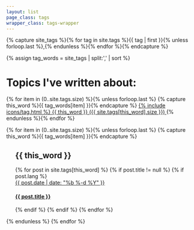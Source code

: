 ```yaml
---
layout: list
page_class: tags
wrapper_class: tags-wrapper
---
```


<!-- Get the tag name for every tag on the site and set them
to the `site_tags` variable. -->

{% capture site_tags %}{% for tag in site.tags %}{{ tag | first }}{% unless forloop.last %},{% endunless %}{% endfor %}{% endcapture %}

<!-- `tag_words` is a sorted array of the tag names. -->

{% assign tag_words = site_tags | split:',' | sort %}

<!-- Build the Page -->
<h1 class="main__title">Topics I've written about:</h1>

<!-- List of all tags -->
<div class="tags__list">
  {% for item in (0..site.tags.size) %}{% unless forloop.last %}
    {% capture this_word %}{{ tag_words[item] }}{% endcapture %}
      <a class="btn btn--fill" href="#{{ this_word | cgi_escape }}">
        {% include icons/tag.html %}
        <span>{{ this_word }} ({{ site.tags[this_word].size }})</span>
      </a>
  {% endunless %}{% endfor %}
</div>
<!-- Posts by Tag -->


{% for item in (0..site.tags.size) %}{% unless forloop.last %}
{% capture this_word %}{{ tag_words[item] }}{% endcapture %}
<ul class="articles-list">
    <div class="u-hook" id="{{ this_word | cgi_escape }}"></div>
    <h2>{{ this_word }}</h2>
    {% for post in site.tags[this_word] %}
        {% if post.title != null %}
            {% if post.lang %}
                <article class="article" lang="{{ post.lang }}">
                    <a class="article__item" href="{{ post.url }}">
                        <time class="article__time" datetime="{{ post.date | date: '%F' }}">{{ post.date | date: "%b %-d %Y" }}</time>
                        <h4 class="article__subtitle">{{ post.title }}</h4>
                    </a>
                </article>
            {% endif %}
        {% endif %}
    {% endfor %}
</ul>
    {% endunless %}
{% endfor %}

